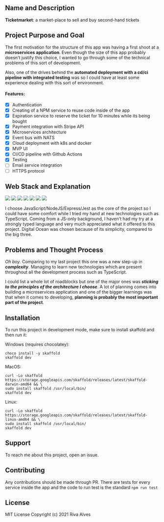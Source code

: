 ## Name and Description
**Ticketmarket**: a market-place to sell and buy second-hand tickets


## Project Purpose and Goal
The first motivation for the structure of this app was having a first shoot at a **microservices application**. Even though the size of this app probably doesn't justify this choice, I wanted to go through some of the technical problems of this sort of development. 

Also, one of the drives behind the **automated deployment with a cd/ci pipeline with integrated testing** was so I could have at least some experience dealing with this sort of environment.

#### Features:
- [x] Authentication
- [x] Creating of a NPM service to reuse code inside of the app
- [x] Expiration service to reserve the ticket for 10 minutes while its being bought 
- [x] Payment integration with Stripe API
- [x] Microservices architecture
- [x] Event bus with NATS
- [x] Cloud deployment with k8s and docker
- [x] MVP UI
- [x] CI/CD pipeline with Github Actions
- [x] Testing  
- [ ] Email service integration
- [ ] HTTPS protocol

## Web Stack and Explanation
![](https://img.shields.io/static/v1?label=Language&message=TypeScript&color=blue)
![](https://img.shields.io/badge/Database-MongoDB-lightgrey)
![](https://img.shields.io/badge/Virtualization-Docker-lightblue)
![](https://img.shields.io/badge/Test-Jest-dark%20yellow)
![](https://img.shields.io/badge/Containerization-Kubernetes-red)
![](https://img.shields.io/badge/CI%2FCD-Github%20Actions-red)
![](https://img.shields.io/badge/Cloud-Digital%20Ocean-blue)


I choose JavaScript/NodeJS/Express/Jest as the core of the project so I could have some comfort while I tried my hand at new technologies such as TypeScript. Coming from a JS-only background, I haven't had my try at a strongly typed language and very much appreciated what it offered to this project.
Digital Ocean was chosen because of its simplicity, compared to the big three.

## Problems and Thought Process

*Oh boy*. Comparing to my last project this one was a new step-up in ***complexity***. Managing to learn new technologies which are present throughout all the development process such as TypeScript.

I could list a whole lot of roadblocks but one of the major ones was ***sticking to the principles of the architecture I choose***. A lot of planning comes into building a microservices application and one of the bigger learnings was that when it comes to developing, **planning is probably the most important part of the project**. 

## Installation

To run this project in development mode, make sure to install skaffold and then run it:

Windows (requires chocolatey):
```
choco install -y skaffold
skaffold dev
```

MacOS:
```
curl -Lo skaffold https://storage.googleapis.com/skaffold/releases/latest/skaffold-darwin-amd64 && \
sudo install skaffold /usr/local/bin/
skaffold dev
```

Linux:
```
curl -Lo skaffold https://storage.googleapis.com/skaffold/releases/latest/skaffold-linux-amd64 && \
sudo install skaffold /usr/local/bin/
skaffold dev
```

## Support

To reach me about this project, open an issue.


## Contributing

Any contributions should be made through PR. There are tests for every service inside the app and the code to run test is the standard ```npm run test```


## License

MIT License
Copyright (c) 2021 Riva Alves 
